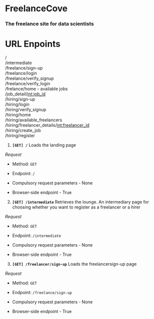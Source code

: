 # FreelanceCove
### The freelance site for data scientists

# URL Enpoints
/  
/intermediate  
/freelance/sign-up  
/freelance/login  
/freelance/verify_signup  
/freelance/verify_login  
/frelance/home - available jobs  
/job_detail/<int:job_id>  
/hiring/sign-up  
/hiring/login  
/hiring/verify_signup  
/hiring/home  
/hiring/available_freelancers  
/hiring/freelancer_details/<int:freelancer_id>  
/hiring/create_job  
/hiring/register  
  
1. **`[GET] /`**
Loads the landing page

*Request*
- Method: `GET`
- Endpoint: `/`

- Compulsory request parameters - None
- Browser-side endpoint - True  

2. **`[GET] /intermediate`**
Retrieves the lounge. An intermediary page for choosing whether you want to register as a freelancer or a hirer

*Request*
- Method: `GET`
- Endpoint: `/intermediate`

- Compulsory request parameters - None
- Browser-side endpoint - True  

3. **`[GET] /freelancer/sign-up`**
Loads the freelancersign-up page

*Request*
- Method: `GET`
- Endpoint: `/freelance/sign-up`

- Compulsory request parameters - None
- Browser-side endpoint - True  